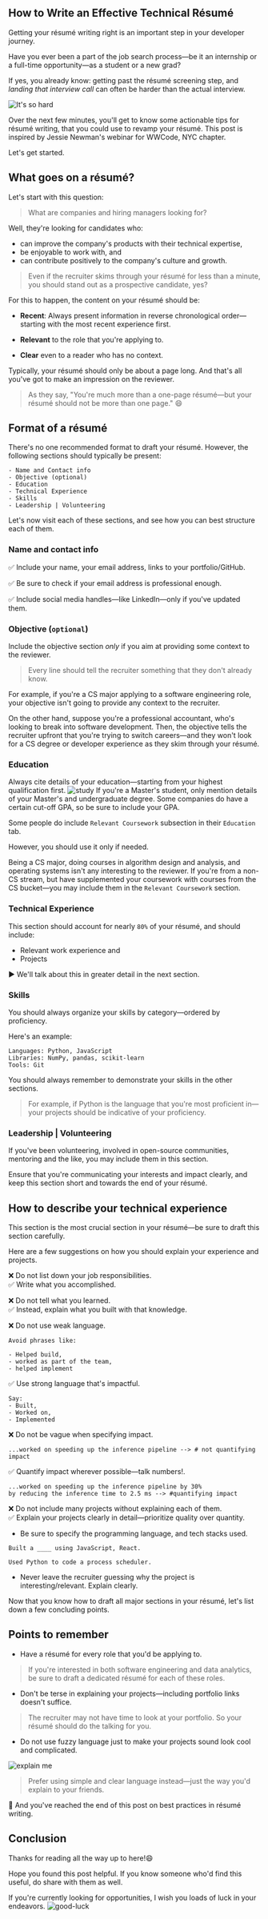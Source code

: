 ## How to Write an Effective Technical Résumé

Getting your résumé writing right is an important step in your developer journey.

Have you ever been a part of the job search process—be it an internship or a full-time opportunity—as a student or a new grad? 

If yes, you already know: getting past the résumé screening step, and *landing that interview call* can often be harder than the actual interview.

![It's so hard](https://media.giphy.com/media/A5vvxQfVGVbInEXzTa/giphy.gif)

Over the next few minutes, you'll get to know some actionable tips for résumé writing, that you could use to revamp your résumé. This post is inspired by Jessie Newman's webinar for WWCode, NYC chapter.

Let's get started.

## What goes on a résumé?
Let's start with this question:
>What are companies and hiring managers looking for?

Well, they're looking for candidates who:
- can improve the company's products with their technical expertise,
- be enjoyable to work with, and
- can contribute positively to the company's culture and growth.

> Even if the recruiter skims through your résumé for less than a minute, you should stand out as a prospective candidate, yes?

For this to happen, the content on your résumé should be:
- **Recent**: Always present information in reverse chronological order—starting with the most recent experience first.
- **Relevant** to the role that you're applying to.

- **Clear** even to a reader who has no context.

Typically, your résumé should only be about a page long. And that's all you've got to make an impression on the reviewer.

> As they say, "You're much more than a one-page résumé—but your résumé should not be more than one page." 😄

## Format of a résumé
There's no one recommended format to draft your résumé. However, the following sections should typically be present:
```
- Name and Contact info
- Objective (optional)
- Education
- Technical Experience
- Skills
- Leadership | Volunteering
```
Let's now visit each of these sections, and see how you can best structure each of them.

### Name and contact info
✅ Include your name, your email address, links to your portfolio/GitHub.

✅ Be sure to check if your email address is professional enough.

✅ Include social media handles—like LinkedIn—only if you've updated them.


### Objective (`optional`)
Include the objective section *only* if you aim at providing some context to the reviewer.

> Every line should tell the recruiter something that they don't already know.

For example, if you're a CS major applying to a software engineering role, your objective isn't going to provide any context to the recruiter. 

On the other hand, suppose you're a professional accountant, who's looking to break into software development. Then, the objective tells the recruiter upfront that you're trying to switch careers—and they won't look for a CS degree or developer experience as they skim through your résumé.

### Education 
Always cite details of your education—starting from your highest qualification first. 
![study](https://media.giphy.com/media/6XX4V0O8a0xdS/giphy.gif)
If you're a Master's student, only mention details of your Master's and undergraduate degree. Some companies do have a certain cut-off GPA, so be sure to include your GPA.

Some people do include `Relevant Coursework` subsection in their `Education` tab.

However, you should use it only if needed.

Being a CS major, doing courses in algorithm design and analysis, and operating systems isn't any interesting to the reviewer. If you're from a non-CS stream, but have supplemented your coursework with courses from the CS bucket—you may include them in the `Relevant Coursework` section.

### Technical Experience
This section should account for nearly `80%` of your résumé, and should include:
- Relevant work experience and
- Projects

▶ We'll talk about this in greater detail in the next section.

### Skills
You should always organize your skills by category—ordered by proficiency.

Here's an example:
```
Languages: Python, JavaScript
Libraries: NumPy, pandas, scikit-learn
Tools: Git
```
You should always remember to demonstrate your skills in the other sections.

> For example, if Python is the language that you're most proficient in—your projects should be indicative of your proficiency.

### Leadership | Volunteering 
If you've been volunteering, involved in open-source communities, mentoring and the like, you may include them in this section.

Ensure that you're communicating your interests and impact clearly, and keep this section short and towards the end of your résumé.

## How to describe your technical experience 
This section is the most crucial section in your résumé—be sure to draft this section carefully.

Here are a few suggestions on how you should explain your experience and projects.

❌ Do not list down your job responsibilities. <br>
✅ Write what you accomplished.

❌ Do not tell what you learned. <br>
✅ Instead, explain what you built with that knowledge.

❌ Do not use weak language. <br>
```
Avoid phrases like:

- Helped build, 
- worked as part of the team,
- helped implement
```
✅ Use strong language that's impactful.
```
Say:
- Built,
- Worked on,
- Implemented
```
❌ Do not be vague when specifying impact. <br>
```
...worked on speeding up the inference pipeline --> # not quantifying impact
```
✅ Quantify impact wherever possible—talk numbers!.
```
...worked on speeding up the inference pipeline by 30% 
by reducing the inference time to 2.5 ms --> #quantifying impact
```
❌ Do not include many projects without explaining each of them. <br>
✅ Explain your projects clearly in detail—prioritize quality over quantity.
- Be sure to specify the programming language, and tech stacks used.

```
Built a ____ using JavaScript, React.

Used Python to code a process scheduler.

```
- Never leave the recruiter guessing why the project is interesting/relevant. Explain clearly.

Now that you know how to draft all major sections in your résumé, let's list down a few concluding points.

## Points to remember 
- Have a résumé for every role that you'd be applying to.
> If you're interested in both software engineering and data analytics, be sure to draft a dedicated résumé for each of these roles. 
- Don't be terse in explaining your projects—including portfolio links doesn't suffice. 
> The recruiter may not have time to look at your portfolio. So your  résumé should do the talking for you. 
- Do not use fuzzy language just to make your projects sound look cool and complicated.

![explain me](https://media.giphy.com/media/WsNbxuFkLi3IuGI9NU/giphy.gif)

> Prefer using simple and clear language instead—just the way you'd explain to your friends.

🎯 And you've reached the end of this post on best practices in résumé writing. 

## Conclusion
Thanks for reading all the way up to here!😄

Hope you found this post helpful. If you know someone who'd find this useful, do share with them as well.

If you're currently looking for opportunities, I wish you loads of luck in your endeavors. 
![good-luck](https://media.giphy.com/media/12XDYvMJNcmLgQ/giphy.gif)